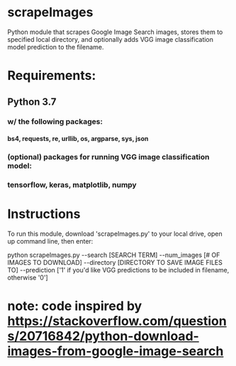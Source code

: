 # scrapeImages
Python module that scrapes Google Image Search images, stores them to specified local directory, and optionally adds VGG image classification model prediction to the filename.

# Requirements: 
## Python 3.7
### w/ the following packages:
#### bs4, requests, re, urllib, os, argparse, sys, json
### (optional) packages for running VGG image classification model:
### tensorflow, keras, matplotlib, numpy

# Instructions
To run this module, download 'scrapeImages.py' to your local drive, open up command line, then enter:

  python scrapeImages.py --search [SEARCH TERM] --num_images [# OF IMAGES TO DOWNLOAD] --directory [DIRECTORY TO SAVE IMAGE FILES TO] --prediction ['1' if you'd like VGG predictions to be included in filename, otherwise '0']
  
# note: code inspired by https://stackoverflow.com/questions/20716842/python-download-images-from-google-image-search
